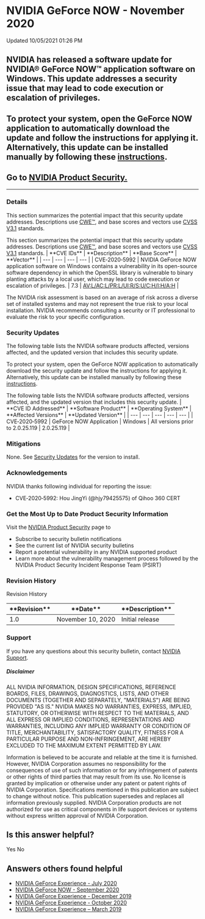 

 NVIDIA GeForce NOW - November 2020
=====================================================




 Updated 10/05/2021 01:26 PM



NVIDIA has released a software update for NVIDIA® GeForce NOW™ application software on Windows. This update addresses a security issue that may lead to code execution or escalation of privileges.
---------------------------------------------------------------------------------------------------------------------------------------------------------------------------------------------------


To protect your system, open the GeForce NOW application to automatically download the update and follow the instructions for applying it. Alternatively, this update can be installed manually by following these [instructions](https://nvidia.custhelp.com/app/answers/detail/a_id/4628).
--------------------------------------------------------------------------------------------------------------------------------------------------------------------------------------------------------------------------------------------------------------------------------------------


Go to [NVIDIA Product Security.](https://www.nvidia.com/security/)
------------------------------------------------------------------






---




### Details


This section summarizes the potential impact that this security update addresses. Descriptions use [CWE™](https://cwe.mitre.org/), and base scores and vectors use [CVSS V3.1](https://www.first.org/cvss/v3.1/user-guide) standards.




This section summarizes the potential impact that this security update addresses. Descriptions use [CWE™](https://cwe.mitre.org/), and base scores and vectors use [CVSS V3.1](https://www.first.org/cvss/v3.1/user-guide) standards.
| \*\*CVE IDs\*\* | \*\*Description\*\* | \*\*Base Score\*\* | \*\*Vector\*\* |
| --- | --- | --- | --- |
| CVE‑2020‑5992 | NVIDIA GeForce NOW application software on Windows contains a vulnerability in its open-source software dependency in which the OpenSSL library is vulnerable to binary planting attacks by a local user, which may lead to code execution or escalation of privileges. | 7.3 | [AV:L/AC:L/PR:L/UI:R/S:U/C:H/I:H/A:H](https://nvd.nist.gov/vuln-metrics/cvss/v3-calculator?vector=AV:L/AC:L/PR:L/UI:R/S:U/C:H/I:H/A:H) |


The NVIDIA risk assessment is based on an average of risk across a diverse set of installed systems and may not represent the true risk to your local installation. NVIDIA recommends consulting a security or IT professional to evaluate the risk to your specific configuration.


### Security Updates


The following table lists the NVIDIA software products affected, versions affected, and the updated version that includes this security update.


To protect your system, open the GeForce NOW application to automatically download the security update and follow the instructions for applying it. Alternatively, this update can be installed manually by following these [instructions](https://nvidia.custhelp.com/app/answers/detail/a_id/4628).




The following table lists the NVIDIA software products affected, versions affected, and the updated version that includes this security update.
| \*\*CVE ID Addressed\*\* | \*\*Software Product\*\* | \*\*Operating System\*\* | \*\*Affected Versions\*\* | \*\*Updated Version\*\* |
| --- | --- | --- | --- | --- |
| CVE‑2020‑5992 | GeForce NOW Application | Windows | All versions prior to 2.0.25.119 | 2.0.25.119 |


### Mitigations


None. See [Security Updates](#security-updates) for the version to install.


### Acknowledgements


NVIDIA thanks following individual for reporting the issue:


* CVE‑2020‑5992: Hou JingYi (@hjy79425575) of Qihoo 360 CERT


### Get the Most Up to Date Product Security Information


Visit the [NVIDIA Product Security](https://www.nvidia.com/security) page to


* Subscribe to security bulletin notifications
* See the current list of NVIDIA security bulletins
* Report a potential vulnerability in any NVIDIA supported product
* Learn more about the vulnerability management process followed by the NVIDIA Product Security Incident Response Team (PSIRT)


### Revision History




Revision History





| \*\*Revision\*\* | \*\*Date\*\* | \*\*Description\*\* |
| --- | --- | --- |
| 1.0 | November 10, 2020 | Initial release |


### Support


If you have any questions about this security bulletin, contact [NVIDIA Support](https://www.nvidia.com/en-us/support/).


##### Disclaimer


ALL NVIDIA INFORMATION, DESIGN SPECIFICATIONS, REFERENCE BOARDS, FILES, DRAWINGS, DIAGNOSTICS, LISTS, AND OTHER DOCUMENTS (TOGETHER AND SEPARATELY, "MATERIALS") ARE BEING PROVIDED "AS IS." NVIDIA MAKES NO WARRANTIES, EXPRESS, IMPLIED, STATUTORY, OR OTHERWISE WITH RESPECT TO THE MATERIALS, AND ALL EXPRESS OR IMPLIED CONDITIONS, REPRESENTATIONS AND WARRANTIES, INCLUDING ANY IMPLIED WARRANTY OR CONDITION OF TITLE, MERCHANTABILITY, SATISFACTORY QUALITY, FITNESS FOR A PARTICULAR PURPOSE AND NON-INFRINGEMENT, ARE HEREBY EXCLUDED TO THE MAXIMUM EXTENT PERMITTED BY LAW. 


Information is believed to be accurate and reliable at the time it is furnished. However, NVIDIA Corporation assumes no responsibility for the consequences of use of such information or for any infringement of patents or other rights of third parties that may result from its use. No license is granted by implication or otherwise under any patent or patent rights of NVIDIA Corporation. Specifications mentioned in this publication are subject to change without notice. This publication supersedes and replaces all information previously supplied. NVIDIA Corporation products are not authorized for use as critical components in life support devices or systems without express written approval of NVIDIA Corporation.










Is this answer helpful?
-----------------------



Yes
No







Answers others found helpful
----------------------------


* [ NVIDIA GeForce Experience - July 2020](/app/answers/detail/a_id/5038/related/1)
* [ NVIDIA GeForce NOW - September 2020](/app/answers/detail/a_id/5052/related/1)
* [ NVIDIA GeForce Experience - December 2019](/app/answers/detail/a_id/4954/related/1)
* [ NVIDIA GeForce Experience - October 2020](/app/answers/detail/a_id/5076/related/1)
* [ NVIDIA GeForce Experience – March 2019](/app/answers/detail/a_id/4784/related/1)








